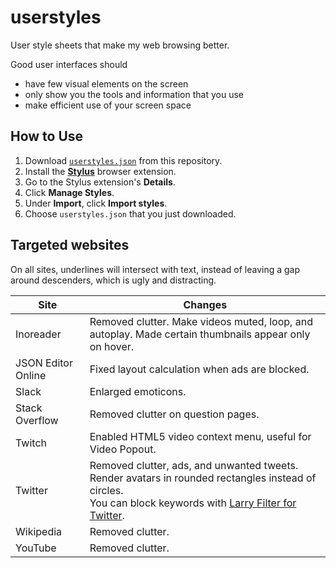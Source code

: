# userstyles
User style sheets that make my web browsing better.

Good user interfaces should
- have few visual elements on the screen
- only show you the tools and information that you use
- make efficient use of your screen space

## How to Use
1. Download [`userstyles.json`](userstyles.json) from this repository.
1. Install the [**Stylus**](https://add0n.com/stylus.html) browser extension.
1. Go to the Stylus extension's **Details**.
1. Click **Manage Styles**.
1. Under **Import**, click **Import styles**.
1. Choose `userstyles.json` that you just downloaded.

## Targeted websites
On all sites, underlines will intersect with text, instead of leaving a gap around descenders, which is ugly and distracting.

|Site|Changes|
|---|---|
|Inoreader|Removed clutter. Make videos muted, loop, and autoplay. Made certain thumbnails appear only on hover.|
|JSON Editor Online|Fixed layout calculation when ads are blocked.|
|Slack|Enlarged emoticons.|
|Stack Overflow|Removed clutter on question pages.|
|Twitch|Enabled HTML5 video context menu, useful for Video Popout.|
|Twitter|Removed clutter, ads, and unwanted tweets. Render avatars in rounded rectangles instead of circles.<br>You can block keywords with [Larry Filter for Twitter](https://chrome.google.com/webstore/detail/larry-filter-for-twitter/ifgdeokhnfkbgdocafpokgdnnfbnbbok?utm_source=chrome-app-launcher-info-dialog).|
|Wikipedia|Removed clutter.|
|YouTube|Removed clutter.|
